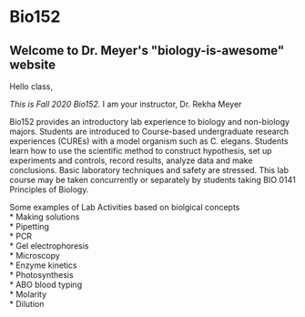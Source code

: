 # Bio152
## Welcome to Dr. Meyer's "biology-is-awesome" website 
Hello class,

_This is Fall 2020 Bio152._ I am your instructor, Dr. Rekha Meyer

Bio152 provides an introductory lab experience to biology and non-biology majors. Students are introduced to Course-based undergraduate research experiences (CUREs) with a model organism such as C. elegans. Students learn how to use the scientific method to construct hypothesis, set up experiments and controls, record results, analyze data and make conclusions. Basic laboratory techniques and safety are stressed. This lab course may be taken concurrently or separately by students taking BIO 0141 Principles of Biology.

Some examples of Lab Activities based on biolgical concepts    
	  * Making solutions  
	  * Pipetting  
	  * PCR  
	  * Gel electrophoresis  
	  * Microscopy  
	  * Enzyme kinetics   
	  * Photosynthesis   
	  * ABO blood typing   
	  * Molarity  
	  * Dilution  
		
		
